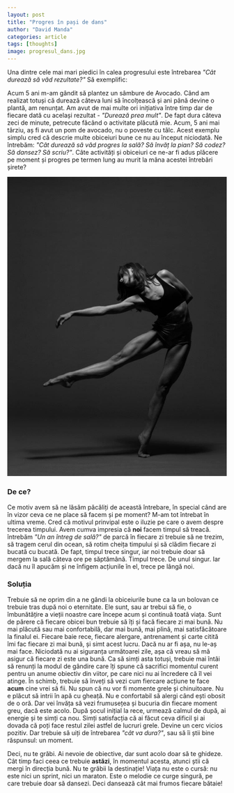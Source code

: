 ```yaml
---
layout: post
title: "Progres în pași de dans"
author: "David Manda"
categories: article
tags: [thoughts]
image: progresul_dans.jpg
---
```


Una dintre cele mai mari piedici în calea progresului este întrebarea _"Cât durează să văd rezultate?"_ Să exemplific:

Acum 5 ani m-am gândit să plantez un sâmbure de Avocado. Când am realizat totuși că durează câteva luni să încolțească și ani până devine o plantă, am renunțat. Am avut de mai multe ori inițiativa între timp dar de fiecare dată cu același rezultat - _"Durează prea mult"_. De fapt dura câteva zeci de minute, petrecute făcând o activitate plăcută mie. Acum, 5 ani mai târziu, aș fi avut un pom de avocado, nu o poveste cu tâlc. Acest exemplu simplu cred că descrie multe obiceiuri bune ce nu au început niciodată. Ne întrebăm: _"Cât durează să văd progres la sală? Să învăț la pian? Să codez? Să dansez? Să scriu?"_. Câte activități și obiceiuri ce ne-ar fi adus plăcere pe moment și progres pe termen lung au murit la mâna acestei întrebări șirete?

![image](/assets/img/progresul_dans.jpg)

### De ce?

Ce motiv avem să ne lăsăm păcăliți de această întrebare, în special când are în vizor ceva ce ne place să facem și pe moment? M-am tot întrebat în ultima vreme. Cred că motivul prinvipal este o iluzie pe care o avem despre trecerea timpului. Avem cumva impresia că **noi** facem timpul să treacă. întrebăm _"Un an întreg de sală?"_ de parcă în fiecare zi trebuie să ne trezim, să tragem cerul din ocean, să rotim cheița timpului și să clădim fiecare zi bucată cu bucată. De fapt, timpul trece singur, iar noi trebuie doar să mergem la sală câteva ore pe săptămână. Timpul trece. De unul singur. Iar dacă nu îl apucăm și ne înfigem acțiunile în el, trece pe lângă noi.

### Soluția

Trebuie să ne oprim din a ne gândi la obiceiurile bune ca la un bolovan ce trebuie tras după noi o eternitate. Ele sunt, sau ar trebui să fie, o îmbunătățire a vieții noastre care începe acum și continuă toată viața. Sunt de părere că fiecare obicei bun trebuie să îți și facă fiecare zi mai bună. Nu mai plăcută sau mai confortabilă, dar mai bună, mai plină, mai satisfăcătoare la finalul ei. Fiecare baie rece, fiecare alergare, antrenament și carte citită îmi fac fiecare zi mai bună, și simt acest lucru. Dacă nu ar fi așa, nu le-aș mai face. Niciodată nu ai siguranța următoarei zile, așa că vreau să mă asigur că fiecare zi este una bună. Ca să simți asta totuși, trebuie mai întâi să renunți la modul de gândire care îți spune că sacrifici momentul curent pentru un anume obiectiv din viitor, pe care nici nu ai încredere că îl vei atinge. În schimb, trebuie să înveți să vezi cum fiercare acțiune te face **acum** cine vrei să fii. Nu spun că nu vor fi momente grele și chinuitoare. Nu e plăcut să intrii în apă cu gheață. Nu e confortabil să alergi când ești obosit de o oră. Dar vei învăța să vezi frumusețea și bucuria din fiecare moment greu, dacă este acolo. După șocul inițial la rece, urmează calmul de după, ai energie și te simți ca nou. Simți satisfacția că ai făcut ceva dificil și ai dovada că poți face restul zilei astfel de lucruri grele. Devine un cerc vicios pozitiv. Dar trebuie să uiți de întrebarea _"cât va dura?"_, sau să îi știi bine răspunsul: un moment.

Deci, nu te grăbi. Ai nevoie de obiective, dar sunt acolo doar să te ghideze. Cât timp faci ceea ce trebuie **astăzi**, în momentul acesta, atunci știi că mergi în direcția bună. Nu te grăbii la destinație! Viața nu este o cursă: nu este nici un sprint, nici un maraton. Este o melodie ce curge singură, pe care trebuie doar să dansezi. Deci dansează cât mai frumos fiecare bătaie!
